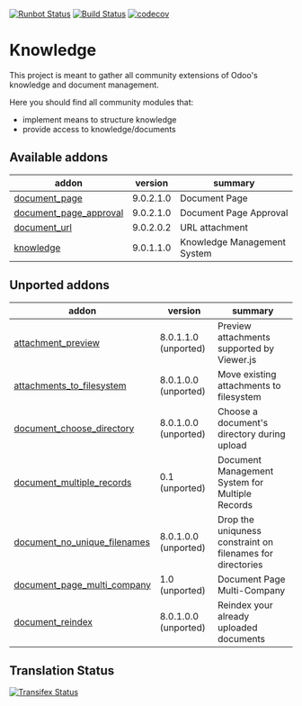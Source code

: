 [![Runbot Status](https://runbot.odoo-community.org/runbot/badge/flat/119/9.0.svg)](https://runbot.odoo-community.org/runbot/repo/github-com-oca-knowledge-118)
[![Build Status](https://travis-ci.org/OCA/knowledge.svg?branch=9.0)](https://travis-ci.org/OCA/knowledge)
[![codecov](https://codecov.io/gh/OCA/knowledge/branch/9.0/graph/badge.svg)](https://codecov.io/gh/OCA/knowledge)

Knowledge
=========

This project is meant to gather all community extensions of Odoo's knowledge and document management.

Here you should find all community modules that:

- implement means to structure knowledge
- provide access to knowledge/documents

[//]: # (addons)

Available addons
----------------
addon | version | summary
--- | --- | ---
[document_page](document_page/) | 9.0.2.1.0 | Document Page
[document_page_approval](document_page_approval/) | 9.0.2.1.0 | Document Page Approval
[document_url](document_url/) | 9.0.2.0.2 | URL attachment
[knowledge](knowledge/) | 9.0.1.1.0 | Knowledge Management System


Unported addons
---------------
addon | version | summary
--- | --- | ---
[attachment_preview](attachment_preview/) | 8.0.1.1.0 (unported) | Preview attachments supported by Viewer.js
[attachments_to_filesystem](attachments_to_filesystem/) | 8.0.1.0.0 (unported) | Move existing attachments to filesystem
[document_choose_directory](document_choose_directory/) | 8.0.1.0.0 (unported) | Choose a document's directory during upload
[document_multiple_records](document_multiple_records/) | 0.1 (unported) | Document Management System for Multiple Records
[document_no_unique_filenames](document_no_unique_filenames/) | 8.0.1.0.0 (unported) | Drop the uniquness constraint on filenames for directories
[document_page_multi_company](document_page_multi_company/) | 1.0 (unported) | Document Page Multi-Company
[document_reindex](document_reindex/) | 8.0.1.0.0 (unported) | Reindex your already uploaded documents

[//]: # (end addons)

Translation Status
------------------
[![Transifex Status](https://www.transifex.com/projects/p/OCA-knowledge-9-0/chart/image_png)](https://www.transifex.com/projects/p/OCA-knowledge-9-0)
